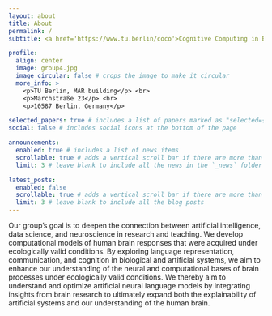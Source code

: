 ```yaml
---
layout: about
title: About
permalink: /
subtitle: <a href='https://www.tu.berlin/coco'>Cognitive Computing in Biological and Artificial Systems @ TU Berlin</a>

profile:
  align: center
  image: group4.jpg
  image_circular: false # crops the image to make it circular
  more_info: >
    <p>TU Berlin, MAR building</p> <br>
    <p>Marchstraße 23</p> <br>
    <p>10587 Berlin, Germany</p>

selected_papers: true # includes a list of papers marked as "selected={true}"
social: false # includes social icons at the bottom of the page

announcements:
  enabled: true # includes a list of news items
  scrollable: true # adds a vertical scroll bar if there are more than 3 news items
  limit: 3 # leave blank to include all the news in the `_news` folder

latest_posts:
  enabled: false
  scrollable: true # adds a vertical scroll bar if there are more than 3 new posts items
  limit: 3 # leave blank to include all the blog posts
---
```


Our group’s goal is to deepen the connection between artificial intelligence, data science, and neuroscience in research and teaching. We develop computational models of human brain responses that were acquired under ecologically valid conditions. By exploring language representation, communication, and cognition in biological and artificial systems, we aim to enhance our understanding of the neural and computational bases of brain processes under ecologically valid conditions. We thereby aim to understand and optimize artificial neural language models by integrating insights from brain research to ultimately expand both the explainability of artificial systems and our understanding of the human brain. 
